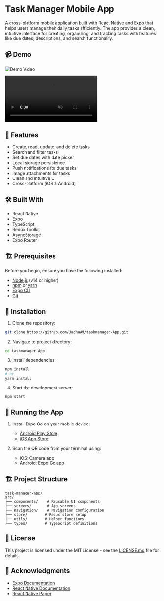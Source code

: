 # Task Manager Mobile App

A cross-platform mobile application built with React Native and Expo that helps users manage their daily tasks efficiently. The app provides a clean, intuitive interface for creating, organizing, and tracking tasks with features like due dates, descriptions, and search functionality.

## 📹 Demo

![Demo Video]([https://github.com/your-repo-name/issues/1](https://github.com/user-attachments/assets/dae2ec2d-bf9a-430b-8e32-9460f812441f))

<video autoplay loop muted playsinline>
  <source src="assets/demo.mp4" type="video/mp4">
</video>

## 🚀 Features

- Create, read, update, and delete tasks
- Search and filter tasks
- Set due dates with date picker
- Local storage persistence
- Push notifications for due tasks
- Image attachments for tasks
- Clean and intuitive UI
- Cross-platform (iOS & Android)

## 🛠️ Built With

- React Native
- Expo
- TypeScript
- Redux Toolkit
- AsyncStorage
- Expo Router


## 🏗️ Prerequisites

Before you begin, ensure you have the following installed:
- [Node.js](https://nodejs.org/) (v14 or higher)
- [npm](https://www.npmjs.com/) or [yarn](https://yarnpkg.com/)
- [Expo CLI](https://docs.expo.dev/workflow/expo-cli/)
- [Git](https://git-scm.com/)

## 🚀 Installation

1. Clone the repository:
```bash
git clone https://github.com/JadhaAM/taskmanager-App.git
```

2. Navigate to project directory:
```bash
cd taskmanager-App
```

3. Install dependencies:
```bash
npm install
# or
yarn install
```

4. Start the development server:
```bash
npm start
```

## 📱 Running the App

1. Install Expo Go on your mobile device:
   - [Android Play Store](https://play.google.com/store/apps/details?id=host.exp.exponent)
   - [iOS App Store](https://apps.apple.com/app/expo-go/id982107779)

2. Scan the QR code from your terminal using:
   - iOS: Camera app
   - Android: Expo Go app

## 🏗️ Project Structure

```
task-manager-app/
src/
├── components/    # Reusable UI components
├── screens/       # App screens
├── navigation/    # Navigation configuration
├── store/        # Redux store setup
├── utils/        # Helper functions
└── types/        # TypeScript definitions
```



## 📄 License

This project is licensed under the MIT License - see the [LICENSE.md](LICENSE.md) file for details.

## 🙏 Acknowledgments

- [Expo Documentation](https://docs.expo.dev/)
- [React Native Documentation](https://reactnative.dev/)
- [React Native Paper](https://callstack.github.io/react-native-paper/)
